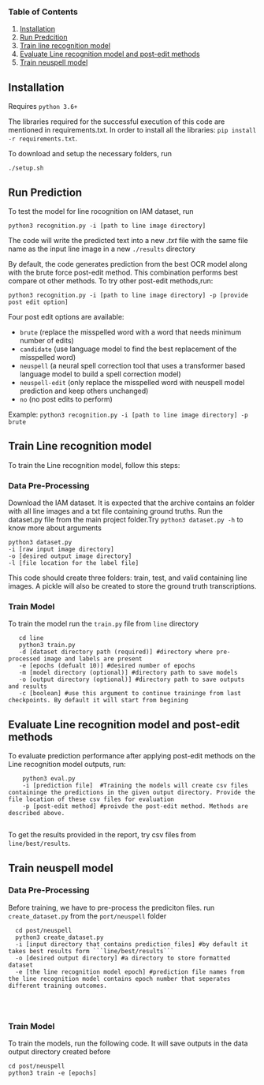 ### Table of Contents

1. [Installation](#installation)
2. [Run Predcition](#prediction)
3. [Train line recognition model](#trainOCR)
4. [Evaluate Line recognition model and post-edit methods](#eval)
5. [Train neuspell model](#neu)

## Installation <a name="installation"></a>

Requires `python 3.6+`

The libraries required for the successful execution of this code are mentioned in requirements.txt. In order to install all the libraries:
`pip install -r requirements.txt`. 

To download and setup the necessary folders, run

``./setup.sh``

## Run Prediction <a name="prediction"></a>

To test the model for line rocognition on IAM dataset, run

```python3 recognition.py -i [path to line image directory]```

The code will write the predicted text into a new *.txt* file with the same file name as the input line image in a new ``./results`` directory 

By default, the code generates prediction from the best OCR model along with the brute force post-edit method. This combination performs best compare ot other methods. To try other post-edit methods,run:


```python3 recognition.py -i [path to line image directory] -p [provide post edit option]```

Four post edit options are available:
  - ``brute`` (replace the misspelled word with a word that needs minimum number of edits)
  - ``candidate`` (use language model to find the best replacement of the misspelled word)
  - ``neuspell`` (a neural spell correction tool that uses a transformer based language model to build a spell correction model)
  - ``neuspell-edit`` (only replace the misspelled word with neuspell model prediction and keep others unchanged)
  - ``no`` (no post edits to perform)
  
 Example: ```python3 recognition.py -i [path to line image directory] -p brute```
 
 
 ## Train Line recognition model <a name="trainOCR"></a>
 
 To train the Line recognition model, follow this steps:
 
 ### Data Pre-Processing
 
  Download the IAM dataset. It is expected that the archive contains an folder with all line images and a txt file containing ground truths.
  Run the dataset.py file from the main project folder.Try ``` python3 dataset.py -h ``` to know more about arguments
  ```
  python3 dataset.py 
  -i [raw input image directory] 
  -o [desired output image directory] 
  -l [file location for the label file]
  
  ```
  This code should create three folders: train, test, and valid containing line images. A pickle will also be created to store the ground truth transcriptions. 
  
  ### Train Model
  
  To train the model run the ``` train.py ``` file from ``line`` directory
 
 ```
    cd line
    python3 train.py 
    -d [dataset directory path (required)] #directory where pre-processed image and labels are present
    -e [epochs (defualt 10)] #desired number of epochs
    -m [model directory (optional)] #directory path to save models
    -o [output directory (optional)] #directory path to save outputs and results
    -c [boolean] #use this argument to continue traininge from last checkpoints. By default it will start from begining
 ```
  
   ## Evaluate Line recognition model and post-edit methods <a name="eval"></a>
  
  To evaluate prediction performance after applying post-edit methods on the Line recognition model outputs, run:
  
  ```
      python3 eval.py 
      -i [prediction file]  #Training the models will create csv files containinge the predictions in the given output directory. Provide the file location of these csv files for evaluation
      -p [post-edit method] #proivde the post-edit method. Methods are described above. 
      
  ```
  
  To get the results provided in the report, try csv files from ``` line/best/results ```.
  
  ## Train neuspell model  <a name="neu"></a>
  
 ### Data Pre-Processing
 Before training, we have to pre-process the prediciton files. run ```create_dataset.py``` from the ```port/neuspell``` folder
 
  ```
    cd post/neuspell
    python3 create_dataset.py 
    -i [input directory that contains prediction files] #by default it takes best results form ```line/best/results```
    -o [desired output directory] #a directory to store formatted dataset
    -e [the line recognition model epoch] #prediction file names from the line recognition model contains epoch number that seperates different training outcomes.
    
   
    
 ```
  ### Train Model
  
To train the models, run the following code. It will save outputs in the data output directory created before

```
cd post/neuspell
python3 train -e [epochs] 
```
